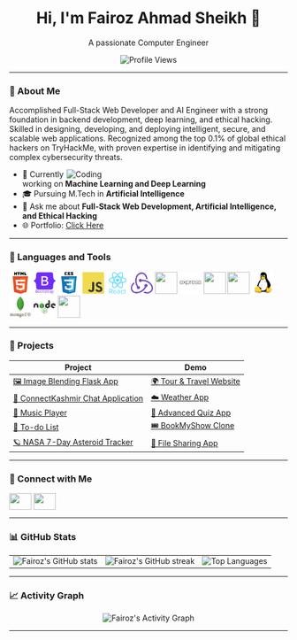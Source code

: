<h1 align="center">Hi, I'm Fairoz Ahmad Sheikh 👋</h1>
<p align="center">A passionate Computer Engineer</p>

<p align="center">
  <img src="https://komarev.com/ghpvc/?username=FairozAhmadSheikh&label=Profile%20Views&color=ff69b4&style=for-the-badge" alt="Profile Views" />
</p>

---

### 🧠 About Me
Accomplished Full-Stack Web Developer and AI Engineer with a strong foundation in backend development, deep learning, and ethical hacking. Skilled in designing, developing, and deploying intelligent, secure, and scalable web applications. Recognized among the top 0.1% of global ethical hackers on TryHackMe, with proven expertise in identifying and mitigating complex cybersecurity threats.

<img align="right" alt="Coding" width="400" src="https://cdn.dribbble.com/users/1162077/screenshots/3848914/programmer.gif">

- 🌱 Currently working on **Machine Learning and Deep Learning**  
- 🎓 Pursuing M.Tech in **Artificial Intelligence**  
- 💬 Ask me about **Full-Stack Web Development, Artificial Intelligence, and Ethical Hacking**  
- 🌐 Portfolio: [Click Here](https://portfolio-three-gray-24.vercel.app/)

---

### 🧰 Languages and Tools
<p align="left">
  <a href="https://www.w3.org/html/" target="_blank"><img src="https://raw.githubusercontent.com/devicons/devicon/master/icons/html5/html5-original-wordmark.svg" width="40" height="40"/></a>
  <a href="https://getbootstrap.com" target="_blank"><img src="https://raw.githubusercontent.com/devicons/devicon/master/icons/bootstrap/bootstrap-plain-wordmark.svg" width="40" height="40"/></a>
  <a href="https://www.w3schools.com/css/" target="_blank"><img src="https://raw.githubusercontent.com/devicons/devicon/master/icons/css3/css3-original-wordmark.svg" width="40" height="40"/></a>
  <a href="https://developer.mozilla.org/en-US/docs/Web/JavaScript" target="_blank"><img src="https://raw.githubusercontent.com/devicons/devicon/master/icons/javascript/javascript-original.svg" width="40" height="40"/></a>
  <a href="https://reactjs.org/" target="_blank"><img src="https://raw.githubusercontent.com/devicons/devicon/master/icons/react/react-original-wordmark.svg" width="40" height="40"/></a>
  <a href="https://redux.js.org" target="_blank"><img src="https://raw.githubusercontent.com/devicons/devicon/master/icons/redux/redux-original.svg" width="40" height="40"/></a>
  <a href="https://tailwindcss.com/" target="_blank"><img src="https://www.vectorlogo.zone/logos/tailwindcss/tailwindcss-icon.svg" width="40" height="40"/></a>
  <a href="https://expressjs.com" target="_blank"><img src="https://raw.githubusercontent.com/devicons/devicon/master/icons/express/express-original-wordmark.svg" width="40" height="40"/></a>
  <a href="https://firebase.google.com/" target="_blank"><img src="https://www.vectorlogo.zone/logos/firebase/firebase-icon.svg" width="40" height="40"/></a>
  <a href="https://git-scm.com/" target="_blank"><img src="https://www.vectorlogo.zone/logos/git-scm/git-scm-icon.svg" width="40" height="40"/></a>
  <a href="https://www.linux.org/" target="_blank"><img src="https://raw.githubusercontent.com/devicons/devicon/master/icons/linux/linux-original.svg" width="40" height="40"/></a>
  <a href="https://www.mongodb.com/" target="_blank"><img src="https://raw.githubusercontent.com/devicons/devicon/master/icons/mongodb/mongodb-original-wordmark.svg" width="40" height="40"/></a>
  <a href="https://nodejs.org" target="_blank"><img src="https://raw.githubusercontent.com/devicons/devicon/master/icons/nodejs/nodejs-original-wordmark.svg" width="40" height="40"/></a>
  <a href="https://postman.com" target="_blank"><img src="https://www.vectorlogo.zone/logos/getpostman/getpostman-icon.svg" width="40" height="40"/></a>
</p>

---

### 🚀 Projects
| Project | Demo |
|----------|-------|
| [🖼️ Image Blending Flask App](https://image-blending-app.onrender.com/) | [🌍 Tour & Travel Website](https://travel-frontend-git-main-fairozs-projects.vercel.app/home) |
| [💬 ConnectKashmir Chat Application](https://connect-kashmir-frontend.vercel.app/login) | [☁️ Weather App](https://weather-check-pink.vercel.app/) |
| [🎵 Music Player](https://music-player-gamma-nine.vercel.app/) | [🧠 Advanced Quiz App](https://advanced-quiz-app-psi.vercel.app/) |
| [📝 To-do List](https://todo-app-khaki-iota.vercel.app/) | [🎟️ BookMyShow Clone](https://bookmyshow-frontend-snowy.vercel.app/) |
| [🪐 NASA 7-Day Asteroid Tracker](https://fairozahmadsheikh.github.io/Near-Earth-Asteroid-Tracker/) | [📁 File Sharing App](https://filesharing-frontend-lime.vercel.app/) |

---

### 🤝 Connect with Me
<p align="left">
  <a href="https://www.linkedin.com/in/fairoz-ahmad-sheikh-2877b8278/" target="blank"><img align="center" src="https://raw.githubusercontent.com/rahuldkjain/github-profile-readme-generator/master/src/images/icons/Social/linked-in-alt.svg" height="30" width="40" /></a>
  <a href="https://instagram.com/ahmmadferoz/" target="blank"><img align="center" src="https://raw.githubusercontent.com/rahuldkjain/github-profile-readme-generator/master/src/images/icons/Social/instagram.svg" height="30" width="40" /></a>
</p>

---

### 📊 GitHub Stats
<div align="center">
  <table>
    <tr>
      <td><img src="https://github-readme-stats.vercel.app/api?username=FairozAhmadSheikh&show_icons=true&theme=tokyonight" alt="Fairoz's GitHub stats"/></td>
      <td><img src="https://streak-stats.demolab.com?user=FairozAhmadSheikh&theme=tokyonight&border_radius=6" alt="Fairoz's GitHub streak"/></td>
      <td><img src="https://github-readme-stats.vercel.app/api/top-langs/?username=FairozAhmadSheikh&layout=compact&theme=tokyonight" alt="Top Languages"/></td>
    </tr>
  </table>
</div>

---

### 📈 Activity Graph
<p align="center">
  <img src="https://github-readme-activity-graph.vercel.app/graph?username=FairozAhmadSheikh&theme=tokyo-night&hide_border=true&area=true" alt="Fairoz's Activity Graph"/>
</p>

---

